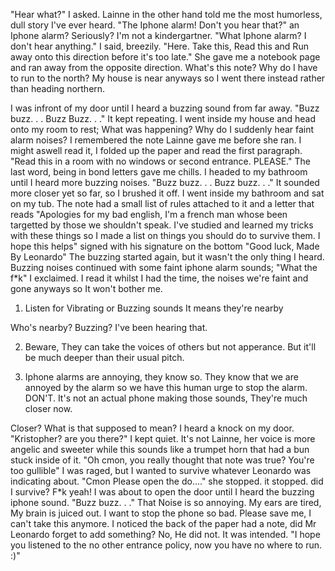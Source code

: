 "Hear what?" I asked. Lainne in the other hand told me the most humorless, dull story I've ever heard. "The Iphone alarm! Don't you hear that?" an Iphone alarm? Seriously? I'm not a kindergartner. "What Iphone alarm? I don't hear anything." I said, breezily. "Here. Take this, Read this and Run away onto this direction before it's too late." She gave me a notebook page and ran away from the opposite direction. What's this note? Why do I have to run to the north? My house is near anyways so I went there instead rather than heading northern.

I was infront of my door until I heard a buzzing sound from far away. "Buzz buzz. . . Buzz Buzz. . ." It kept repeating. I went inside my house and head onto my room to rest; What was happening? Why do I suddenly hear faint alarm noises? I remembered the note Lainne gave me before she ran. I might aswell read it, I folded up the paper and read the first paragraph. "Read this in a room with no windows or second entrance. PLEASE." The last word, being in bond letters gave me chills. I headed to my bathroom until I heard more buzzing noises. "Buzz buzz. . . Buzz buzz. . ." It sounded more closer yet so far, so I brushed it off. I went inside my bathroom and sat on my tub. The note had a small list of rules attached to it and a letter that reads "Apologies for my bad english, I'm a french man whose been targetted by those we shouldn't speak. I've studied and learned my tricks with these things so I made a list on things you should do to survive them. I hope this helps" signed with his signature on the bottom "Good luck, Made By Leonardo" The buzzing started again, but it wasn't the only thing I heard. Buzzing noises continued with some faint iphone alarm sounds; "What the f*k" I exclaimed. I read it whilst I had the time, the noises we're faint and gone anyways so It won't bother me. 

1) Listen for Vibrating or Buzzing sounds
It means they're nearby

Who's nearby? Buzzing? I've been hearing that.

2) Beware, They can take the voices of others but not apperance.
But it'll be much deeper than their usual pitch.

3) Iphone alarms are annoying, they know so.
They know that we are annoyed by the alarm so we have this human urge to stop the alarm. DON'T. It's not an actual phone making those sounds, They're much closer now.

Closer? What is that supposed to mean?
I heard a knock on my door. "Kristopher? are you there?" I kept quiet. It's not Lainne, her voice is more angelic and sweeter while this sounds like a trumpet horn that had a bun stuck inside of it. "Oh cmon, you really thought that note was true? You're too gullible" I was raged, but I wanted to survive whatever Leonardo was indicating about. "Cmon Please open the do...." she stopped. it stopped. did I survive? F*k yeah! I was about to open the door until I heard the buzzing iphone sound. "Buzz buzz. . ." That Noise is so annoying. My ears are tired, My brain is juiced out. I want to stop the phone so bad. Please save me, I can't take this anymore. I noticed the back of the paper had a note, did Mr Leonardo forget to add something? No, He did not. It was intended. "I hope you listened to the no other entrance policy, now you have no where to run. :)"